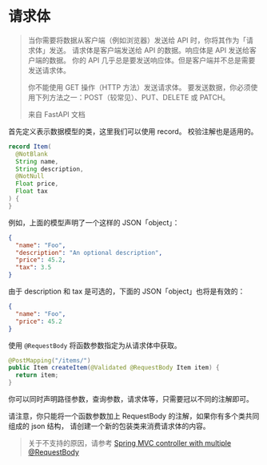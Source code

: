 # 请求体

> 当你需要将数据从客户端（例如浏览器）发送给 API 时，你将其作为「请求体」发送。
> 请求体是客户端发送给 API 的数据。响应体是 API 发送给客户端的数据。
> 你的 API 几乎总是要发送响应体。但是客户端并不总是需要发送请求体。
>
> 你不能使用 GET 操作（HTTP 方法）发送请求体。
> 要发送数据，你必须使用下列方法之一：POST（较常见）、PUT、DELETE 或 PATCH。
>
> 来自 FastAPI 文档

首先定义表示数据模型的类，这里我们可以使用 record。
校验注解也是适用的。

```java
record Item(
  @NotBlank
  String name,
  String description,
  @NotNull
  Float price,
  Float tax
) {
}
```

例如，上面的模型声明了一个这样的 JSON「object」：

```json
{
  "name": "Foo",
  "description": "An optional description",
  "price": 45.2,
  "tax": 3.5
}
```

由于 description 和 tax 是可选的，下面的 JSON「object」也将是有效的：

```json
{
  "name": "Foo",
  "price": 45.2
}
```

使用 `@RequestBody` 将函数参数指定为从请求体中获取。

```java
@PostMapping("/items/")
public Item createItem(@Validated @RequestBody Item item) {
  return item;
}
```

你可以同时声明路径参数，查询参数，请求体等，只需要冠以不同的注解即可。

请注意，你只能将一个函数参数加上 RequestBody 的注解，如果你有多个类共同组成的 json 结构，
请创建一个新的包装类来消费请求体的内容。

> 关于不支持的原因，请参考 [Spring MVC controller with multiple @RequestBody](https://stackoverflow.com/a/18690904)
